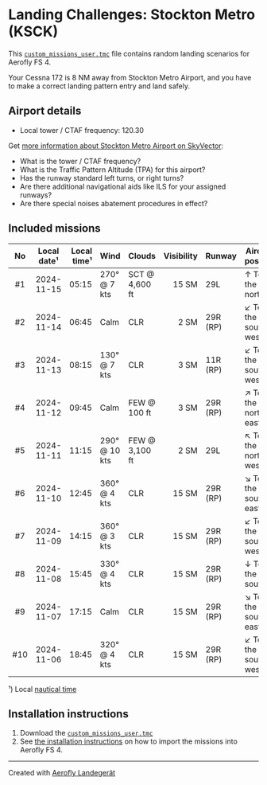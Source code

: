# Landing Challenges: Stockton Metro (KSCK)

This [`custom_missions_user.tmc`](./custom_missions_user.tmc) file contains random landing scenarios for Aerofly FS 4.

Your Cessna 172 is 8 NM away from Stockton Metro Airport, and you have to make a correct landing pattern entry and land safely.

## Airport details

- Local tower / CTAF frequency: 120.30

Get [more information about Stockton Metro Airport on SkyVector](https://skyvector.com/airport/KSCK):

- What is the tower / CTAF frequency?
- What is the Traffic Pattern Altitude (TPA) for this airport?
- Has the runway standard left turns, or right turns?
- Are there additional navigational aids like ILS for your assigned runways?
- Are there special noises abatement procedures in effect?

## Included missions

| No  | Local date¹ | Local time¹ | Wind          | Clouds         | Visibility | Runway   | Aircraft position    |
| :-: | ----------- | ----------: | ------------- | -------------- | ---------: | -------- | -------------------- |
| #1  | 2024-11-15  |       05:15 | 270° @ 7 kts  | SCT @ 4,600 ft |      15 SM | 29L      | ↑ To the north       |
| #2  | 2024-11-14  |       06:45 | Calm          | CLR            |       2 SM | 29R (RP) | ↙ To the south-west |
| #3  | 2024-11-13  |       08:15 | 130° @ 7 kts  | CLR            |       3 SM | 11R (RP) | ↙ To the south-west |
| #4  | 2024-11-12  |       09:45 | Calm          | FEW @ 100 ft   |       3 SM | 29R (RP) | ↗ To the north-east |
| #5  | 2024-11-11  |       11:15 | 290° @ 10 kts | FEW @ 3,100 ft |       2 SM | 29L      | ↖ To the north-west |
| #6  | 2024-11-10  |       12:45 | 360° @ 4 kts  | CLR            |      15 SM | 29R (RP) | ↘ To the south-east |
| #7  | 2024-11-09  |       14:15 | 360° @ 3 kts  | CLR            |      15 SM | 29R (RP) | ↙ To the south-west |
| #8  | 2024-11-08  |       15:45 | 330° @ 4 kts  | CLR            |      15 SM | 29R (RP) | ↓ To the south       |
| #9  | 2024-11-07  |       17:15 | Calm          | CLR            |      15 SM | 29R (RP) | ↘ To the south-east |
| #10 | 2024-11-06  |       18:45 | 320° @ 4 kts  | CLR            |      15 SM | 29R (RP) | ↙ To the south-west |

¹) Local [nautical time](https://en.wikipedia.org/wiki/Nautical_time)

## Installation instructions

1. Download the [`custom_missions_user.tmc`](./custom_missions_user.tmc)
2. See [the installation instructions](https://fboes.github.io/aerofly-missions/docs/generic-installation.html) on how to import the missions into Aerofly FS 4.

---

Created with [Aerofly Landegerät](https://github.com/fboes/aerofly-patterns)
